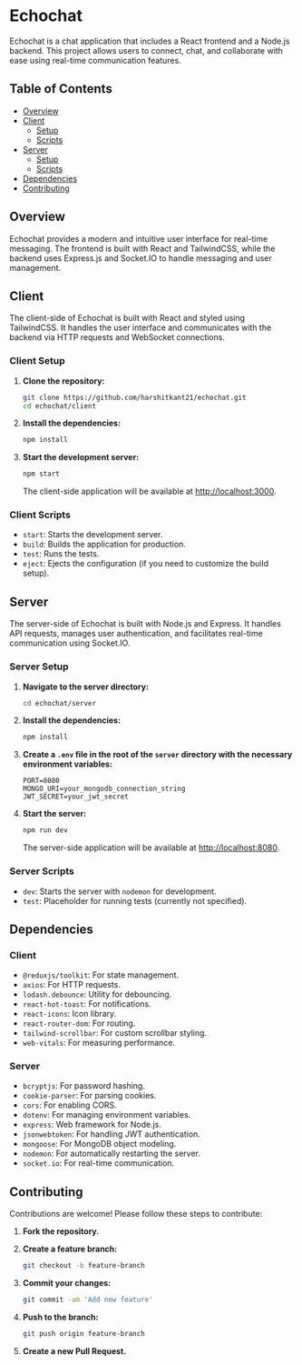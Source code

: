 # Echochat

Echochat is a chat application that includes a React frontend and a Node.js backend. This project allows users to connect, chat, and collaborate with ease using real-time communication features.

## Table of Contents

- [Overview](#overview)
- [Client](#client)
  - [Setup](#client-setup)
  - [Scripts](#client-scripts)
- [Server](#server)
  - [Setup](#server-setup)
  - [Scripts](#server-scripts)
- [Dependencies](#dependencies)
- [Contributing](#contributing)

## Overview

Echochat provides a modern and intuitive user interface for real-time messaging. The frontend is built with React and TailwindCSS, while the backend uses Express.js and Socket.IO to handle messaging and user management.

## Client

The client-side of Echochat is built with React and styled using TailwindCSS. It handles the user interface and communicates with the backend via HTTP requests and WebSocket connections.

### Client Setup

1. **Clone the repository:**

    ```bash
    git clone https://github.com/harshitkant21/echochat.git
    cd echochat/client
    ```

2. **Install the dependencies:**

    ```bash
    npm install
    ```

3. **Start the development server:**

    ```bash
    npm start
    ```

    The client-side application will be available at [http://localhost:3000](http://localhost:3000).

### Client Scripts

- `start`: Starts the development server.
- `build`: Builds the application for production.
- `test`: Runs the tests.
- `eject`: Ejects the configuration (if you need to customize the build setup).

## Server

The server-side of Echochat is built with Node.js and Express. It handles API requests, manages user authentication, and facilitates real-time communication using Socket.IO.

### Server Setup

1. **Navigate to the server directory:**

    ```bash
    cd echochat/server
    ```

2. **Install the dependencies:**

    ```bash
    npm install
    ```

3. **Create a `.env` file in the root of the `server` directory with the necessary environment variables:**

    ```env
    PORT=8080
    MONGO_URI=your_mongodb_connection_string
    JWT_SECRET=your_jwt_secret
    ```

4. **Start the server:**

    ```bash
    npm run dev
    ```

    The server-side application will be available at [http://localhost:8080](http://localhost:8080).

### Server Scripts

- `dev`: Starts the server with `nodemon` for development.
- `test`: Placeholder for running tests (currently not specified).

## Dependencies

### Client

- `@reduxjs/toolkit`: For state management.
- `axios`: For HTTP requests.
- `lodash.debounce`: Utility for debouncing.
- `react-hot-toast`: For notifications.
- `react-icons`: Icon library.
- `react-router-dom`: For routing.
- `tailwind-scrollbar`: For custom scrollbar styling.
- `web-vitals`: For measuring performance.

### Server

- `bcryptjs`: For password hashing.
- `cookie-parser`: For parsing cookies.
- `cors`: For enabling CORS.
- `dotenv`: For managing environment variables.
- `express`: Web framework for Node.js.
- `jsonwebtoken`: For handling JWT authentication.
- `mongoose`: For MongoDB object modeling.
- `nodemon`: For automatically restarting the server.
- `socket.io`: For real-time communication.

## Contributing

Contributions are welcome! Please follow these steps to contribute:

1. **Fork the repository.**
2. **Create a feature branch:**

    ```bash
    git checkout -b feature-branch
    ```

3. **Commit your changes:**

    ```bash
    git commit -am 'Add new feature'
    ```

4. **Push to the branch:**

    ```bash
    git push origin feature-branch
    ```

5. **Create a new Pull Request.**



